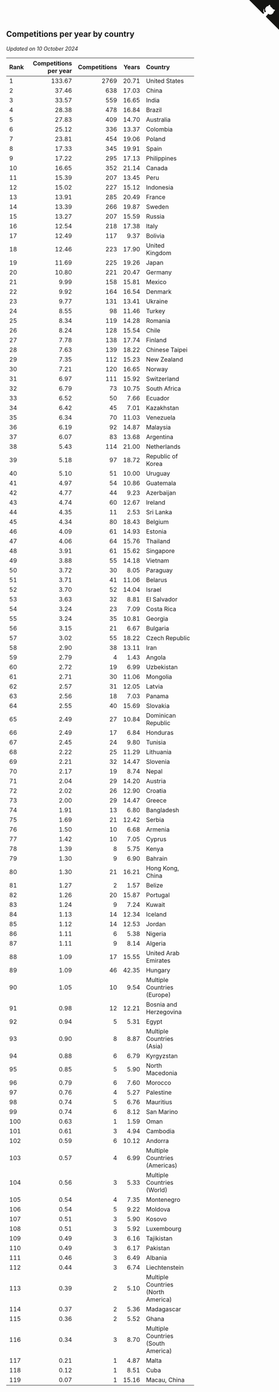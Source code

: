 ## Competitions per year by country

*Updated on 10 October 2024*

| Rank | Competitions per year | Competitions | Years | Country |
| :--- | ---: | ---: | ---: | :--- |
| 1 | 133.67 | 2769 | 20.71 | United States |
| 2 | 37.46 | 638 | 17.03 | China |
| 3 | 33.57 | 559 | 16.65 | India |
| 4 | 28.38 | 478 | 16.84 | Brazil |
| 5 | 27.83 | 409 | 14.70 | Australia |
| 6 | 25.12 | 336 | 13.37 | Colombia |
| 7 | 23.81 | 454 | 19.06 | Poland |
| 8 | 17.33 | 345 | 19.91 | Spain |
| 9 | 17.22 | 295 | 17.13 | Philippines |
| 10 | 16.65 | 352 | 21.14 | Canada |
| 11 | 15.39 | 207 | 13.45 | Peru |
| 12 | 15.02 | 227 | 15.12 | Indonesia |
| 13 | 13.91 | 285 | 20.49 | France |
| 14 | 13.39 | 266 | 19.87 | Sweden |
| 15 | 13.27 | 207 | 15.59 | Russia |
| 16 | 12.54 | 218 | 17.38 | Italy |
| 17 | 12.49 | 117 | 9.37 | Bolivia |
| 18 | 12.46 | 223 | 17.90 | United Kingdom |
| 19 | 11.69 | 225 | 19.26 | Japan |
| 20 | 10.80 | 221 | 20.47 | Germany |
| 21 | 9.99 | 158 | 15.81 | Mexico |
| 22 | 9.92 | 164 | 16.54 | Denmark |
| 23 | 9.77 | 131 | 13.41 | Ukraine |
| 24 | 8.55 | 98 | 11.46 | Turkey |
| 25 | 8.34 | 119 | 14.28 | Romania |
| 26 | 8.24 | 128 | 15.54 | Chile |
| 27 | 7.78 | 138 | 17.74 | Finland |
| 28 | 7.63 | 139 | 18.22 | Chinese Taipei |
| 29 | 7.35 | 112 | 15.23 | New Zealand |
| 30 | 7.21 | 120 | 16.65 | Norway |
| 31 | 6.97 | 111 | 15.92 | Switzerland |
| 32 | 6.79 | 73 | 10.75 | South Africa |
| 33 | 6.52 | 50 | 7.66 | Ecuador |
| 34 | 6.42 | 45 | 7.01 | Kazakhstan |
| 35 | 6.34 | 70 | 11.03 | Venezuela |
| 36 | 6.19 | 92 | 14.87 | Malaysia |
| 37 | 6.07 | 83 | 13.68 | Argentina |
| 38 | 5.43 | 114 | 21.00 | Netherlands |
| 39 | 5.18 | 97 | 18.72 | Republic of Korea |
| 40 | 5.10 | 51 | 10.00 | Uruguay |
| 41 | 4.97 | 54 | 10.86 | Guatemala |
| 42 | 4.77 | 44 | 9.23 | Azerbaijan |
| 43 | 4.74 | 60 | 12.67 | Ireland |
| 44 | 4.35 | 11 | 2.53 | Sri Lanka |
| 45 | 4.34 | 80 | 18.43 | Belgium |
| 46 | 4.09 | 61 | 14.93 | Estonia |
| 47 | 4.06 | 64 | 15.76 | Thailand |
| 48 | 3.91 | 61 | 15.62 | Singapore |
| 49 | 3.88 | 55 | 14.18 | Vietnam |
| 50 | 3.72 | 30 | 8.05 | Paraguay |
| 51 | 3.71 | 41 | 11.06 | Belarus |
| 52 | 3.70 | 52 | 14.04 | Israel |
| 53 | 3.63 | 32 | 8.81 | El Salvador |
| 54 | 3.24 | 23 | 7.09 | Costa Rica |
| 55 | 3.24 | 35 | 10.81 | Georgia |
| 56 | 3.15 | 21 | 6.67 | Bulgaria |
| 57 | 3.02 | 55 | 18.22 | Czech Republic |
| 58 | 2.90 | 38 | 13.11 | Iran |
| 59 | 2.79 | 4 | 1.43 | Angola |
| 60 | 2.72 | 19 | 6.99 | Uzbekistan |
| 61 | 2.71 | 30 | 11.06 | Mongolia |
| 62 | 2.57 | 31 | 12.05 | Latvia |
| 63 | 2.56 | 18 | 7.03 | Panama |
| 64 | 2.55 | 40 | 15.69 | Slovakia |
| 65 | 2.49 | 27 | 10.84 | Dominican Republic |
| 66 | 2.49 | 17 | 6.84 | Honduras |
| 67 | 2.45 | 24 | 9.80 | Tunisia |
| 68 | 2.22 | 25 | 11.29 | Lithuania |
| 69 | 2.21 | 32 | 14.47 | Slovenia |
| 70 | 2.17 | 19 | 8.74 | Nepal |
| 71 | 2.04 | 29 | 14.20 | Austria |
| 72 | 2.02 | 26 | 12.90 | Croatia |
| 73 | 2.00 | 29 | 14.47 | Greece |
| 74 | 1.91 | 13 | 6.80 | Bangladesh |
| 75 | 1.69 | 21 | 12.42 | Serbia |
| 76 | 1.50 | 10 | 6.68 | Armenia |
| 77 | 1.42 | 10 | 7.05 | Cyprus |
| 78 | 1.39 | 8 | 5.75 | Kenya |
| 79 | 1.30 | 9 | 6.90 | Bahrain |
| 80 | 1.30 | 21 | 16.21 | Hong Kong, China |
| 81 | 1.27 | 2 | 1.57 | Belize |
| 82 | 1.26 | 20 | 15.87 | Portugal |
| 83 | 1.24 | 9 | 7.24 | Kuwait |
| 84 | 1.13 | 14 | 12.34 | Iceland |
| 85 | 1.12 | 14 | 12.53 | Jordan |
| 86 | 1.11 | 6 | 5.38 | Nigeria |
| 87 | 1.11 | 9 | 8.14 | Algeria |
| 88 | 1.09 | 17 | 15.55 | United Arab Emirates |
| 89 | 1.09 | 46 | 42.35 | Hungary |
| 90 | 1.05 | 10 | 9.54 | Multiple Countries (Europe) |
| 91 | 0.98 | 12 | 12.21 | Bosnia and Herzegovina |
| 92 | 0.94 | 5 | 5.31 | Egypt |
| 93 | 0.90 | 8 | 8.87 | Multiple Countries (Asia) |
| 94 | 0.88 | 6 | 6.79 | Kyrgyzstan |
| 95 | 0.85 | 5 | 5.90 | North Macedonia |
| 96 | 0.79 | 6 | 7.60 | Morocco |
| 97 | 0.76 | 4 | 5.27 | Palestine |
| 98 | 0.74 | 5 | 6.76 | Mauritius |
| 99 | 0.74 | 6 | 8.12 | San Marino |
| 100 | 0.63 | 1 | 1.59 | Oman |
| 101 | 0.61 | 3 | 4.94 | Cambodia |
| 102 | 0.59 | 6 | 10.12 | Andorra |
| 103 | 0.57 | 4 | 6.99 | Multiple Countries (Americas) |
| 104 | 0.56 | 3 | 5.33 | Multiple Countries (World) |
| 105 | 0.54 | 4 | 7.35 | Montenegro |
| 106 | 0.54 | 5 | 9.22 | Moldova |
| 107 | 0.51 | 3 | 5.90 | Kosovo |
| 108 | 0.51 | 3 | 5.92 | Luxembourg |
| 109 | 0.49 | 3 | 6.16 | Tajikistan |
| 110 | 0.49 | 3 | 6.17 | Pakistan |
| 111 | 0.46 | 3 | 6.49 | Albania |
| 112 | 0.44 | 3 | 6.74 | Liechtenstein |
| 113 | 0.39 | 2 | 5.10 | Multiple Countries (North America) |
| 114 | 0.37 | 2 | 5.36 | Madagascar |
| 115 | 0.36 | 2 | 5.52 | Ghana |
| 116 | 0.34 | 3 | 8.70 | Multiple Countries (South America) |
| 117 | 0.21 | 1 | 4.87 | Malta |
| 118 | 0.12 | 1 | 8.51 | Cuba |
| 119 | 0.07 | 1 | 15.16 | Macau, China |


<a href="https://github.com/JustinTimeCuber/wca_statistics" class="github-corner" aria-label="View source on Github"><svg width="80" height="80" viewBox="0 0 250 250" style="fill:#151513; color:#fff; position: absolute; top: 0; border: 0; right: 0;" aria-hidden="true"><path d="M0,0 L115,115 L130,115 L142,142 L250,250 L250,0 Z"></path><path d="M128.3,109.0 C113.8,99.7 119.0,89.6 119.0,89.6 C122.0,82.7 120.5,78.6 120.5,78.6 C119.2,72.0 123.4,76.3 123.4,76.3 C127.3,80.9 125.5,87.3 125.5,87.3 C122.9,97.6 130.6,101.9 134.4,103.2" fill="currentColor" style="transform-origin: 130px 106px;" class="octo-arm"></path><path d="M115.0,115.0 C114.9,115.1 118.7,116.5 119.8,115.4 L133.7,101.6 C136.9,99.2 139.9,98.4 142.2,98.6 C133.8,88.0 127.5,74.4 143.8,58.0 C148.5,53.4 154.0,51.2 159.7,51.0 C160.3,49.4 163.2,43.6 171.4,40.1 C171.4,40.1 176.1,42.5 178.8,56.2 C183.1,58.6 187.2,61.8 190.9,65.4 C194.5,69.0 197.7,73.2 200.1,77.6 C213.8,80.2 216.3,84.9 216.3,84.9 C212.7,93.1 206.9,96.0 205.4,96.6 C205.1,102.4 203.0,107.8 198.3,112.5 C181.9,128.9 168.3,122.5 157.7,114.1 C157.9,116.9 156.7,120.9 152.7,124.9 L141.0,136.5 C139.8,137.7 141.6,141.9 141.8,141.8 Z" fill="currentColor" class="octo-body"></path></svg></a><style>.github-corner:hover .octo-arm{animation:octocat-wave 560ms ease-in-out}@keyframes octocat-wave{0%,100%{transform:rotate(0)}20%,60%{transform:rotate(-25deg)}40%,80%{transform:rotate(10deg)}}@media (max-width:500px){.github-corner:hover .octo-arm{animation:none}.github-corner .octo-arm{animation:octocat-wave 560ms ease-in-out}}</style>

